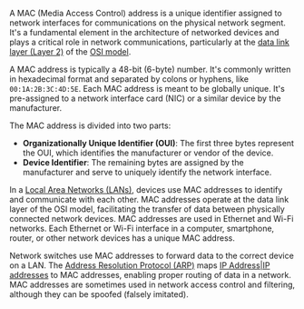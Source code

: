 A MAC (Media Access Control) address is a unique identifier assigned to network interfaces for communications on the physical network segment. It's a fundamental element in the architecture of networked devices and plays a critical role in network communications, particularly at the [data link layer (Layer 2)](datalink.md) of the [OSI model](osimodel.md).

A MAC address is typically a 48-bit (6-byte) number. It's commonly written in hexadecimal format and separated by colons or hyphens, like `00:1A:2B:3C:4D:5E`. Each MAC address is meant to be globally unique. It's pre-assigned to a network interface card (NIC) or a similar device by the manufacturer.

The MAC address is divided into two parts:

- **Organizationally Unique Identifier (OUI)**: The first three bytes represent the OUI, which identifies the manufacturer or vendor of the device.
- **Device Identifier**: The remaining bytes are assigned by the manufacturer and serve to uniquely identify the network interface.

In a [Local Area Networks (LANs)](lans.md), devices use MAC addresses to identify and communicate with each other. MAC addresses operate at the data link layer of the OSI model, facilitating the transfer of data between physically connected network devices. MAC addresses are used in Ethernet and Wi-Fi networks. Each Ethernet or Wi-Fi interface in a computer, smartphone, router, or other network devices has a unique MAC address.

Network switches use MAC addresses to forward data to the correct device on a LAN. The [Address Resolution Protocol (ARP)](arp.md) maps [IP Address|IP addresses](ip.md) to MAC addresses, enabling proper routing of data in a network. MAC addresses are sometimes used in network access control and filtering, although they can be spoofed (falsely imitated).



